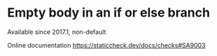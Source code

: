 # Empty body in an if or else branch

Available since
    2017.1, non-default

Online documentation
    https://staticcheck.dev/docs/checks#SA9003
